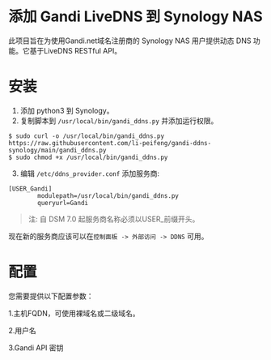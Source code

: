 # 添加 Gandi LiveDNS 到 Synology NAS

此项目旨在为使用Gandi.net域名注册商的 Synology NAS 用户提供动态 DNS 功能。它基于LiveDNS RESTful API。

# 安装

1. 添加 python3 到 Synology。
2. 复制脚本到 `/usr/local/bin/gandi_ddns.py` 并添加运行权限。
```
$ sudo curl -o /usr/local/bin/gandi_ddns.py https://raw.githubusercontent.com/li-peifeng/gandi-ddns-synology/main/gandi_ddns.py
$ sudo chmod +x /usr/local/bin/gandi_ddns.py
```

3. 编辑 `/etc/ddns_provider.conf` 添加服务商:

```
[USER_Gandi]
        modulepath=/usr/local/bin/gandi_ddns.py
        queryurl=Gandi
```
> 注: 自 DSM 7.0 起服务商名称必须以USER_前缀开头。

现在新的服务商应该可以在`控制面板 -> 外部访问 -> DDNS` 可用。

# 配置

您需要提供以下配置参数：

1.主机FQDN，可使用裸域名或二级域名。

2.用户名

3.Gandi API 密钥
